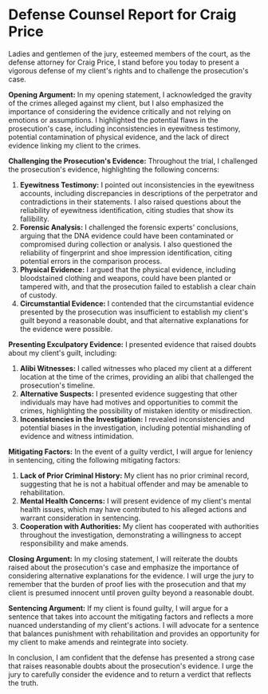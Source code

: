 # Defense Counsel Report for Craig Price

Ladies and gentlemen of the jury, esteemed members of the court, as the defense attorney for Craig Price, I stand before you today to present a vigorous defense of my client's rights and to challenge the prosecution's case.

**Opening Argument:**
In my opening statement, I acknowledged the gravity of the crimes alleged against my client, but I also emphasized the importance of considering the evidence critically and not relying on emotions or assumptions. I highlighted the potential flaws in the prosecution's case, including inconsistencies in eyewitness testimony, potential contamination of physical evidence, and the lack of direct evidence linking my client to the crimes.

**Challenging the Prosecution's Evidence:**
Throughout the trial, I challenged the prosecution's evidence, highlighting the following concerns:

1. **Eyewitness Testimony:** I pointed out inconsistencies in the eyewitness accounts, including discrepancies in descriptions of the perpetrator and contradictions in their statements. I also raised questions about the reliability of eyewitness identification, citing studies that show its fallibility.
2. **Forensic Analysis:** I challenged the forensic experts' conclusions, arguing that the DNA evidence could have been contaminated or compromised during collection or analysis. I also questioned the reliability of fingerprint and shoe impression identification, citing potential errors in the comparison process.
3. **Physical Evidence:** I argued that the physical evidence, including bloodstained clothing and weapons, could have been planted or tampered with, and that the prosecution failed to establish a clear chain of custody.
4. **Circumstantial Evidence:** I contended that the circumstantial evidence presented by the prosecution was insufficient to establish my client's guilt beyond a reasonable doubt, and that alternative explanations for the evidence were possible.

**Presenting Exculpatory Evidence:**
I presented evidence that raised doubts about my client's guilt, including:

1. **Alibi Witnesses:** I called witnesses who placed my client at a different location at the time of the crimes, providing an alibi that challenged the prosecution's timeline.
2. **Alternative Suspects:** I presented evidence suggesting that other individuals may have had motives and opportunities to commit the crimes, highlighting the possibility of mistaken identity or misdirection.
3. **Inconsistencies in the Investigation:** I revealed inconsistencies and potential biases in the investigation, including potential mishandling of evidence and witness intimidation.

**Mitigating Factors:**
In the event of a guilty verdict, I will argue for leniency in sentencing, citing the following mitigating factors:

1. **Lack of Prior Criminal History:** My client has no prior criminal record, suggesting that he is not a habitual offender and may be amenable to rehabilitation.
2. **Mental Health Concerns:** I will present evidence of my client's mental health issues, which may have contributed to his alleged actions and warrant consideration in sentencing.
3. **Cooperation with Authorities:** My client has cooperated with authorities throughout the investigation, demonstrating a willingness to accept responsibility and make amends.

**Closing Argument:**
In my closing statement, I will reiterate the doubts raised about the prosecution's case and emphasize the importance of considering alternative explanations for the evidence. I will urge the jury to remember that the burden of proof lies with the prosecution and that my client is presumed innocent until proven guilty beyond a reasonable doubt.

**Sentencing Argument:**
If my client is found guilty, I will argue for a sentence that takes into account the mitigating factors and reflects a more nuanced understanding of my client's actions. I will advocate for a sentence that balances punishment with rehabilitation and provides an opportunity for my client to make amends and reintegrate into society.

In conclusion, I am confident that the defense has presented a strong case that raises reasonable doubts about the prosecution's evidence. I urge the jury to carefully consider the evidence and to return a verdict that reflects the truth.